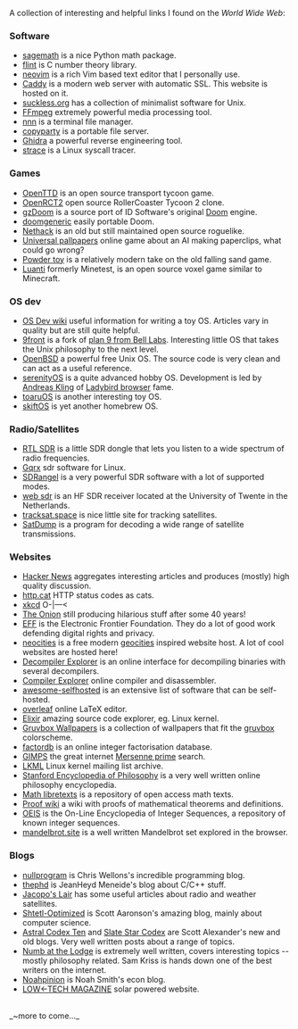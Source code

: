 A collection of interesting and helpful links I found on the _World Wide Web_:

### Software

* [sagemath](https://www.sagemath.org/) is a nice Python math package.
* [flint](https://flintlib.org/) is C number theory library.
* [neovim](https://neovim.io/) is a rich Vim based text editor that I personally use.
* [Caddy](https://caddyserver.com/) is a modern web server with automatic SSL. This website is hosted on it.
* [suckless.org](https://suckless.org/) has a collection of minimalist software for Unix.
* [FFmpeg](https://ffmpeg.org/) extremely powerful media processing tool.
* [nnn](https://github.com/jarun/nnn) is a terminal file manager.
* [copyparty](https://github.com/9001/copyparty) is a portable file server.
* [Ghidra](https://github.com/NationalSecurityAgency/ghidra) a powerful reverse engineering tool.
* [strace](https://en.wikipedia.org/wiki/Strace) is a Linux syscall tracer.

### Games

* [OpenTTD](https://github.com/OpenTTD/OpenTTD) is an open source transport tycoon game.
* [OpenRCT2](https://openrct2.io/) open source RollerCoaster Tycoon 2 clone.
* [gzDoom](https://github.com/ZDoom/gzdoom) is a source port of ID Software's original [Doom](https://github.com/id-Software/DOOM) engine.
* [doomgeneric](https://github.com/ozkl/doomgeneric) easily portable Doom.
* [Nethack](https://www.nethack.org/) is an old but still maintained open source roguelike.
* [Universal pallpapers](https://www.decisionproblem.com/paperclips/index2.html) online game about an AI making paperclips, what could go wrong?
* [Powder toy](https://powdertoy.co.uk/) is a relatively modern take on the old falling sand game.
* [Luanti](https://www.luanti.org/) formerly Minetest, is an open source voxel game similar to Minecraft.

### OS dev

* [OS Dev wiki](https://wiki.osdev.org) useful information for writing a toy OS. Articles vary in quality but are still quite helpful.
* [9front](https://www.9front.org/) is a fork of [plan 9 from Bell Labs](https://en.wikipedia.org/wiki/Plan_9_from_Bell_Labs). Interesting little OS that takes the Unix philosophy to the next level.
* [OpenBSD](https://www.openbsd.org/) a powerful free Unix OS. The source code is very clean and can act as a useful reference.
* [serenityOS](https://serenityos.org/) is a quite advanced hobby OS. Development is led by [Andreas Kling](https://awesomekling.github.io/) of [Ladybird browser](https://github.com/LadybirdBrowser/ladybird) fame.
* [toaruOS](https://toaruos.org/) is another interesting toy OS.
* [skiftOS](https://github.com/skift-org/skift) is yet another homebrew OS.

### Radio/Satellites

* [RTL SDR](https://www.rtl-sdr.com/) is a little SDR dongle that lets you listen to a wide spectrum of radio frequencies.
* [Gqrx](https://www.gqrx.dk/) sdr software for Linux.
* [SDRangel](https://github.com/f4exb/sdrangel) is a very powerful SDR software with a lot of supported modes.
* [web sdr](http://websdr.ewi.utwente.nl:8901/) is an HF SDR receiver located at the University of Twente in the Netherlands.
* [tracksat.space](https://tracksat.space/) is nice little site for tracking satellites.
* [SatDump](https://www.satdump.org/) is a program for decoding a wide range of satellite transmissions.

### Websites

* [Hacker News](https://news.ycombinator.com/news) aggregates interesting articles and produces (mostly) high quality discussion.
* [http.cat](https://http.cat/) HTTP status codes as cats.
* [xkcd](https://xkcd.com/) O-|—<
* [The Onion](https://theonion.com/) still producing hilarious stuff after some 40 years!
* [EFF](https://www.eff.org/) is the Electronic Frontier Foundation. They do a lot of good work defending digital rights and privacy.
* [neocities](https://neocities.org/) is a free modern [geocities](https://en.wikipedia.org/wiki/GeoCities) inspired website host. A lot of cool websites are hosted here!
* [Decompiler Explorer](https://dogbolt.org/) is an online interface for decompiling binaries with several decompilers.
* [Compiler Explorer](https://godbolt.org/) online compiler and disassembler.
* [awesome-selfhosted](https://awesome-selfhosted.net/) is an extensive list of software that can be self-hosted.
* [overleaf](https://github.com/overleaf/overleaf) online LaTeX editor.
* [Elixir](https://elixir.bootlin.com/linux/v6.16/source) amazing source code explorer, eg. Linux kernel.
* [Gruvbox Wallpapers](https://gruvbox-wallpapers.pages.dev/) is a collection of wallpapers that fit the [gruvbox](https://github.com/morhetz/gruvbox) colorscheme.
* [factordb](https://factordb.com/) is an online integer factorisation database.
* [GIMPS](https://www.mersenne.org/) the great internet [Mersenne prime](https://en.wikipedia.org/wiki/Mersenne_prime) search.
* [LKML](https://lkml.org/) Linux kernel mailing list archive.
* [Stanford Encyclopedia of Philosophy](https://plato.stanford.edu/) is a very well written online philosophy encyclopedia.
* [Math libretexts](https://math.libretexts.org/) is a repository of open access math texts.
* [Proof wiki](https://proofwiki.org/) a wiki with proofs of mathematical theorems and definitions.
* [OEIS](https://oeis.org/) is the On-Line Encyclopedia of Integer Sequences, a repository of known integer sequences.
* [mandelbrot.site](https://mandelbrot.site/) is a well written Mandelbrot set explored in the browser.

### Blogs

* [nullprogram](https://nullprogram.com/) is Chris Wellons's incredible programming blog.
* [thephd](https://thephd.dev/) is JeanHeyd Meneide's blog about C/C++ stuff.
* [Jacopo's Lair](https://a-centauri.com/) has some useful articles about radio and weather satellites.
* [Shtetl-Optimized](https://scottaaronson.blog/) is Scott Aaronson's amazing blog, mainly about computer science.
* [Astral Codex Ten](https://substack.com/@astralcodexten) and [Slate Star Codex](https://slatestarcodex.com/) are Scott Alexander's new and old blogs. Very well written posts about a range of topics.
* [Numb at the Lodge](https://substack.com/@samkriss) is extremely well written, covers interesting topics -- mostly philosophy related. Sam Kriss is hands down one of the best writers on the internet.
* [Noahpinion](https://www.noahpinion.blog/) is Noah Smith's econ blog.
* [LOW←TECH MAGAZINE](https://solar.lowtechmagazine.com/) solar powered website.

<br>
_~more to come..._
